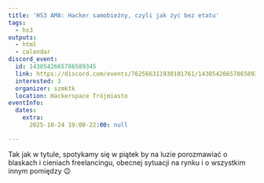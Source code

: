 ```yaml
---
title: 'HS3 AMA: Hacker samobieżny, czyli jak żyć bez etatu'
tags:
  - hs3
outputs:
  - html
  - calendar
discord_event:
  id: 1430542665786589345
  link: https://discord.com/events/762566311930101761/1430542665786589345
  interested: 3
  organizer: szmktk
  location: Hackerspace Trójmiasto
eventInfo:
  dates:
    extra:
      2025-10-24 19:00-22:00: null

---
```


Tak jak w tytule, spotykamy się w piątek by na luzie porozmawiać o blaskach i cieniach freelancingu, obecnej sytuacji na rynku i o wszystkim innym pomiędzy 😉
